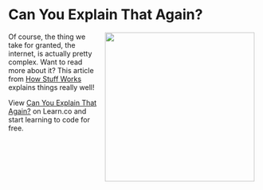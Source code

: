 # Can You Explain That Again?

<img src="https://s3.amazonaws.com/after-school-assets/confused.gif" width="300" hspace="10" align="right">

Of course, the thing we take for granted, the internet, is actually pretty complex. Want to read more about it? This article from [How Stuff Works](http://computer.howstuffworks.com/internet/basics/internet.htm) explains things really well!
<p data-visibility='hidden'>View <a href='https://learn.co/lessons/hs-web-resources' title='Can You Explain That Again?'>Can You Explain That Again?</a> on Learn.co and start learning to code for free.</p>
